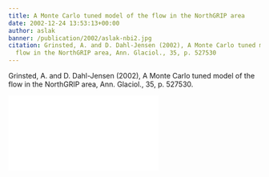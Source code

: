 ```yaml
---
title: A Monte Carlo tuned model of the flow in the NorthGRIP area
date: 2002-12-24 13:53:13+00:00
author: aslak
banner: /publication/2002/aslak-nbi2.jpg
citation: Grinsted, A. and D. Dahl-Jensen (2002), A Monte Carlo tuned model of the
  flow in the NorthGRIP area, Ann. Glaciol., 35, p. 527530
---
```


Grinsted, A. and D. Dahl-Jensen (2002), A Monte Carlo tuned model of the flow in the NorthGRIP area, Ann. Glaciol., 35, p. 527530.
<!--more-->
![pdf](/pdf/Grinsted-annals35-NGRIP-inverse-monte-carlo-timescale.pdf)